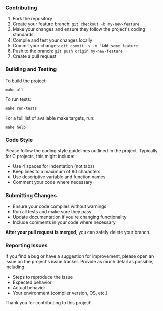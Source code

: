 ### Contributing

1. Fork the repository
2. Create your feature branch: `git checkout -b my-new-feature`
3. Make your changes and ensure they follow the project's coding standards
4. Compile and test your changes locally
5. Commit your changes: `git commit -s -m 'Add some feature'`
6. Push to the branch: `git push origin my-new-feature`
7. Create a pull request

### Building and Testing

To build the project:
```
make all
```

To run tests:
```
make run-tests
```

For a full list of available make targets, run:
```
make help
```

### Code Style

Please follow the coding style guidelines outlined in the project. Typically for C projects, this might include:

- Use 4 spaces for indentation (not tabs)
- Keep lines to a maximum of 80 characters
- Use descriptive variable and function names
- Comment your code where necessary

### Submitting Changes

- Ensure your code compiles without warnings
- Run all tests and make sure they pass
- Update documentation if you're changing functionality
- Include comments in your code where necessary

**After your pull request is merged**, you can safely delete your branch.

### Reporting Issues

If you find a bug or have a suggestion for improvement, please open an issue on the project's issue tracker. Provide as much detail as possible, including:

- Steps to reproduce the issue
- Expected behavior
- Actual behavior
- Your environment (compiler version, OS, etc.)

Thank you for contributing to this project!
